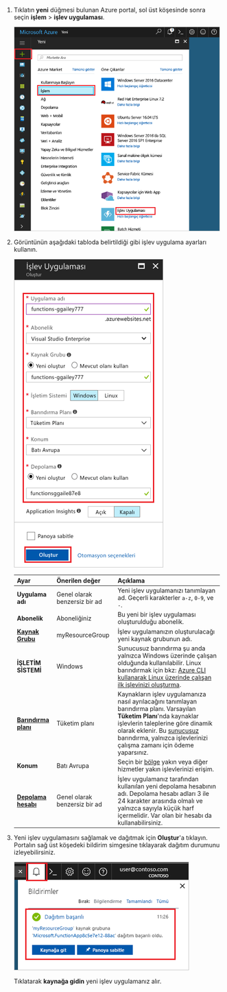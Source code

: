 1. Tıklatın **yeni** düğmesi bulunan Azure portal, sol üst köşesinde sonra seçin **işlem** > **işlev uygulaması**. 

    ![Azure portalında bir işlev uygulaması oluşturma](./media/functions-create-function-app-portal/function-app-create-flow.png)

2. Görüntünün aşağıdaki tabloda belirtildiği gibi işlev uygulama ayarları kullanın.

    ![Yeni işlev uygulama ayarlarını tanımla](./media/functions-create-function-app-portal/function-app-create-flow2.png)

    | Ayar      | Önerilen değer  | Açıklama                                        |
    | ------------ |  ------- | -------------------------------------------------- |
    | **Uygulama adı** | Genel olarak benzersiz bir ad | Yeni işlev uygulamanızı tanımlayan ad. Geçerli karakterler `a-z`, `0-9`, ve `-`.  | 
    | **Abonelik** | Aboneliğiniz | Bu yeni bir işlev uygulaması oluşturulduğu abonelik. | 
    | **[Kaynak Grubu](../articles/azure-resource-manager/resource-group-overview.md)** |  myResourceGroup | İşlev uygulamanızın oluşturulacağı yeni kaynak grubunun adı. | 
    | **İŞLETİM SİSTEMİ** | Windows | Sunucusuz barındırma şu anda yalnızca Windows üzerinde çalışan olduğunda kullanılabilir. Linux barındırmak için bkz: [Azure CLI kullanarak Linux üzerinde çalışan ilk işlevinizi oluşturma](../articles/azure-functions/functions-create-first-azure-function-azure-cli-linux.md). |
    | **[Barındırma planı](../articles/azure-functions/functions-scale.md)** |   Tüketim planı | Kaynakların işlev uygulamanıza nasıl ayrılacağını tanımlayan barındırma planı. Varsayılan **Tüketim Planı**'nda kaynaklar işlevlerin taleplerine göre dinamik olarak eklenir. Bu [sunucusuz](https://azure.microsoft.com/overview/serverless-computing/) barındırma, yalnızca işlevlerinizi çalışma zamanı için ödeme yaparsınız.   |
    | **Konum** | Batı Avrupa | Seçin bir [bölge](https://azure.microsoft.com/regions/) yakın veya diğer hizmetler yakın işlevlerinizi erişim. |
    | **[Depolama hesabı](../articles/storage/common/storage-create-storage-account.md#create-a-storage-account)** |  Genel olarak benzersiz bir ad |  İşlev uygulamanız tarafından kullanılan yeni depolama hesabının adı. Depolama hesabı adları 3 ile 24 karakter arasında olmalı ve yalnızca sayıyla küçük harf içermelidir. Var olan bir hesabı da kullanabilirsiniz. |

1. Yeni işlev uygulamasını sağlamak ve dağıtmak için **Oluştur**'a tıklayın. Portalın sağ üst köşedeki bildirim simgesine tıklayarak dağıtım durumunu izleyebilirsiniz. 

    ![Yeni işlev uygulama ayarlarını tanımla](./media/functions-create-function-app-portal/function-app-create-notification.png)

    Tıklatarak **kaynağa gidin** yeni işlev uygulamanız alır.

